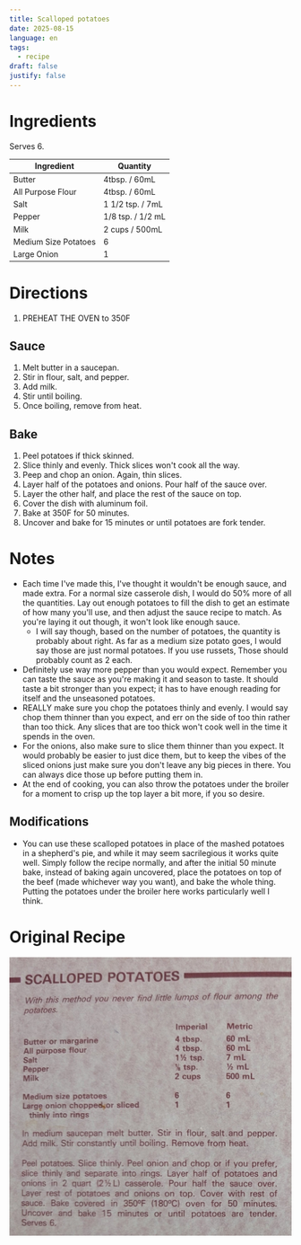 ```yaml
---
title: Scalloped potatoes
date: 2025-08-15
language: en
tags:
  - recipe
draft: false
justify: false
---
```


# Ingredients

Serves 6.

| Ingredient           | Quantity          |
| -------------------- | ----------------- |
| Butter               | 4tbsp. / 60mL     |
| All Purpose Flour    | 4tbsp. / 60mL     |
| Salt                 | 1 1/2 tsp. / 7mL  |
| Pepper               | 1/8 tsp. / 1/2 mL |
| Milk                 | 2 cups / 500mL    |
| Medium Size Potatoes | 6                 |
| Large Onion          | 1                 |

# Directions

1. PREHEAT THE OVEN to 350F

## Sauce

1. Melt butter in a saucepan.
2. Stir in flour, salt, and pepper.
3. Add milk.
4. Stir until boiling.
5. Once boiling, remove from heat.

## Bake

1. Peel potatoes if thick skinned.
2. Slice thinly and evenly. Thick slices won't cook all the way.
3. Peep and chop an onion. Again, thin slices.
4. Layer half of the potatoes and onions. Pour half of the sauce over.
5. Layer the other half, and place the rest of the sauce on top.
6. Cover the dish with aluminum foil.
7. Bake at 350F for 50 minutes.
8. Uncover and bake for 15 minutes or until potatoes are fork tender.

# Notes

- Each time I've made this, I've thought it wouldn't be enough sauce, and made extra. For a normal size casserole dish, I would do 50% more of all the quantities. Lay out enough potatoes to fill the dish to get an estimate of how many you'll use, and then adjust the sauce recipe to match. As you're laying it out though, it won't look like enough sauce.
  - I will say though, based on the number of potatoes, the quantity is probably about right. As far as a medium size potato goes, I would say those are just normal potatoes. If you use russets, Those should probably count as 2 each.
- Definitely use way more pepper than you would expect. Remember you can taste the sauce as you're making it and season to taste. It should taste a bit stronger than you expect; it has to have enough reading for itself and the unseasoned potatoes.
- REALLY make sure you chop the potatoes thinly and evenly. I would say chop them thinner than you expect, and err on the side of too thin rather than too thick. Any slices that are too thick won't cook well in the time it spends in the oven.
- For the onions, also make sure to slice them thinner than you expect. It would probably be easier to just dice them, but to keep the vibes of the sliced onions just make sure you don't leave any big pieces in there. You can always dice those up before putting them in.
- At the end of cooking, you can also throw the potatoes under the broiler for a moment to crisp up the top layer a bit more, if you so desire.

## Modifications

- You can use these scalloped potatoes in place of the mashed potatoes in a shepherd's pie, and while it may seem sacrilegious it works quite well. Simply follow the recipe normally, and after the initial 50 minute bake, instead of baking again uncovered, place the potatoes on top of the beef (made whichever way you want), and bake the whole thing. Putting the potatoes under the broiler here works particularly well I think.

# Original Recipe

![Picture of a recipe.](scalloped-potatoes/recipe.jpg)
